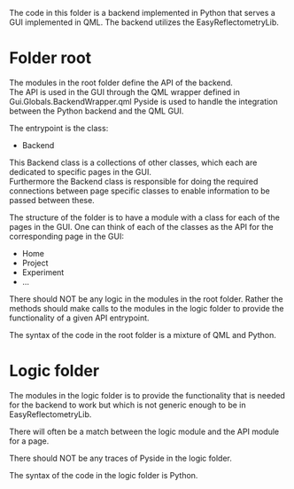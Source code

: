 The code in this folder is a backend implemented in Python that serves a GUI implemented in QML. 
The backend utilizes the EasyReflectometryLib.

# Folder root
The modules in the root folder define the API of the backend.  
The API is used in the GUI through the QML wrapper defined in Gui.Globals.BackendWrapper.qml
Pyside is used to handle the integration between the Python backend and the QML GUI.

The entrypoint is the class:
- Backend

This Backend class is a collections of other classes, which each are dedicated to specific pages in the GUI.  
Furthermore the Backend class is responsible for doing the required connections between page specific classes to enable information to be passed between these.

The structure of the folder is to have a module with a class for each of the pages in the GUI.  One can think of each of the classes as the API for the corresponding page in the GUI:
- Home
- Project
- Experiment
- ...

There should NOT be any logic in the modules in the root folder.  Rather the methods should make calls to the modules in the logic folder to provide the functionality of a given API entrypoint.

The syntax of the code in the root folder is a mixture of QML and Python.  

# Logic folder
The modules in the logic folder is to provide the functionality that is needed for the backend to work but which is not generic enough to be in EasyReflectometryLib.

There will often be a match between the logic module and the API module for a page.

There should NOT be any traces of Pyside in the logic folder.

The syntax of the code in the logic folder is Python.
 